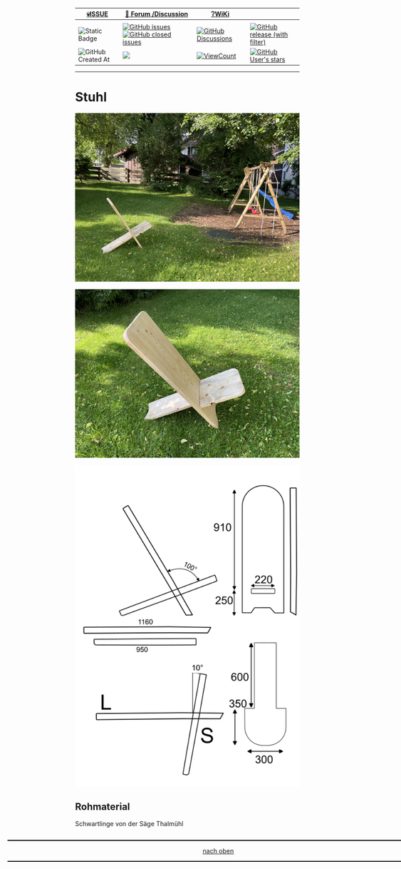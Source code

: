 <a name="oben"></a>

<div align="center">

|[:skull:ISSUE](https://github.com/frankyhub/Stuhl/issues?q=is%3Aissue)|[:speech_balloon: Forum /Discussion](https://github.com/frankyhub/Stuhl/discussions)|[:grey_question:WiKi](https://github.com/frankyhub/Stuhl/wiki)||
|--|--|--|--|
| | | | |
|![Static Badge](https://img.shields.io/badge/RepoNr.:-%20115-blue)|<a href="https://github.com/frankyhub/Stuhl/issues">![GitHub issues](https://img.shields.io/github/issues/frankyhub/Stuhl)![GitHub closed issues](https://img.shields.io/github/issues-closed/frankyhub/Stuhl)|<a href="https://github.com/frankyhub/Stuhl/discussions">![GitHub Discussions](https://img.shields.io/github/discussions/frankyhub/Stuhl)|<a href="https://github.com/frankyhub/Stuhl/releases">![GitHub release (with filter)](https://img.shields.io/github/v/release/frankyhub/Stuhl)|
|![GitHub Created At](https://img.shields.io/github/created-at/frankyhub/Stuhl)| <a href="https://github.com/frankyhub/Stuhl/pulse" alt="Activity"><img src="https://img.shields.io/github/commit-activity/m/badges/shields" />| <a href="https://github.com/frankyhub/Stuhl/graphs/traffic"><img alt="ViewCount" src="https://views.whatilearened.today/views/github/frankyhub/github-clone-count-badge.svg">  |<a href="https://github.com/frankyhub?tab=stars"> ![GitHub User's stars](https://img.shields.io/github/stars/frankyhub)|
</div>




---
# Stuhl

![Bild](pic/stuhl2.png)

![Bild](pic/stuhl1.png)


![Bild](pic/stuhl.png)


## Rohmaterial

Schwartlinge von der Säge Thalmühl 


<div style="position:absolute; left:2cm; ">   
<ol class="breadcrumb" style="border-top: 2px solid black;border-bottom:2px solid black; height: 45px; width: 900px;"> <p align="center"><a href="#oben">nach oben</a></p></ol>
</div
